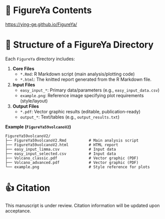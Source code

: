 # :book: FigureYa Contents
https://ying-ge.github.io/FigureYa/

# :file_folder: Structure of a FigureYa Directory
Each `FigureYa` directory includes:
1. **Core Files**
   - `*.Rmd`: R Markdown script (main analysis/plotting code)  
   - `*.html`: The knitted report generated from the R Markdown file.  
2. **Input Files**  
   - `easy_input_*`: Primary data/parameters (e.g., `easy_input_data.csv`)  
   - `example.png`: Reference image specifying plot requirements (style/layout)  
3. **Output Files**  
   - `*.pdf`: Vector graphic results (editable, publication-ready)  
   - `output_*`: Text/tables (e.g., `output_results.txt`)  

**Example (`FigureYa59volcanoV2`)**  
```plaintext
FigureYa59volcanoV2/
├── FigureYa59volcanoV2.Rmd          # Main analysis script
├── FigureYa59volcanoV2.html         # HTML report
├── easy_input_limma.csv             # Input data
├── easy_input_selected.csv          # Input data
├── Volcano_classic.pdf              # Vector graphic (PDF)
├── Volcano_advanced.pdf             # Vector graphic (PDF)
└── example.png                      # Style reference for plots
```  

# :+1: Citation
This manuscript is under review. Citation information will be updated upon acceptance.
